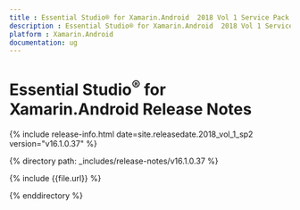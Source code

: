 ```yaml
---
title : Essential Studio® for Xamarin.Android  2018 Vol 1 Service Pack 2 Release Notes
description : Essential Studio® for Xamarin.Android  2018 Vol 1 Service Pack 2 Release Notes
platform : Xamarin.Android
documentation: ug
---
```


# Essential Studio<sup>®</sup> for Xamarin.Android Release Notes

{% include release-info.html date=site.releasedate.2018_vol_1_sp2  version="v16.1.0.37" %} 

{% directory path: _includes/release-notes/v16.1.0.37 %}

{% include {{file.url}} %}

{% enddirectory %}